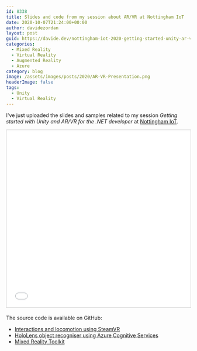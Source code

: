 ```yaml
---
id: 8338
title: Slides and code from my session about AR/VR at Nottingham IoT
date: 2020-10-07T21:24:00+00:00
author: davidezordan
layout: post
guid: https://davide.dev/nottingham-iot-2020-getting-started-unity-ar-vr
categories:
  - Mixed Reality
  - Virtual Reality
  - Augmented Reality
  - Azure
category: blog
image: /assets/images/posts/2020/AR-VR-Presentation.png
headerImage: false
tags:
  - Unity
  - Virtual Reality
---
```

<p style="text-align: left;">I've just uploaded the slides and samples related to my session <em>Getting started with Unity and AR/VR for the .NET developer </em> at <a href="https://www.meetup.com/Nottingham-IoT-Meetup/events/273247040/" target="_blank" rel="noopener">Nottingham IoT</a>.
</p>

<iframe src="//www.slideshare.net/slideshow/embed_code/key/7SgRx603u1UCc5" width="595" height="485" frameborder="0" marginwidth="0" marginheight="0" scrolling="no" style="border:1px solid #CCC; border-width:1px; margin-bottom:5px; max-width: 100%;" allowfullscreen></iframe>

The source code is available on GitHub:
- <a href="https://github.com/davidezordan/MixedRealitySamples/tree/master/SteamVR%20Demo" target="_blank" rel="noopener">Interactions and locomotion using SteamVR</a>
- <a href="https://github.com/davidezordan/CognitiveServicesSamples" target="_blank" rel="noopener">HoloLens object recogniser using Azure Cognitive Services</a>
- <a href="https://github.com/microsoft/MixedRealityToolkit-Unity" target="_blank" rel="noopener">Mixed Reality Toolkit</a>
